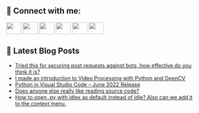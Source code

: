 ## 🔎 Connect with me:
[<img height="32" width="40" src="https://cdn.jsdelivr.net/npm/simple-icons@v5/icons/telegram.svg" />](https://t.me/bullbesh)
[<img height="32" width="40" src="https://cdn.jsdelivr.net/npm/simple-icons@v5/icons/vk.svg" />](https://vk.com/bullbesh)
[<img height="32" width="40" src="https://cdn.jsdelivr.net/npm/simple-icons@v5/icons/twitter.svg" />](https://twitter.com/bullbesh1)
[<img height="32" width="40" src="https://cdn.jsdelivr.net/npm/simple-icons@v5/icons/instagram.svg" />](https://www.instagram.com/bullbesh)
[<img height="32" width="40" src="https://cdn.jsdelivr.net/npm/simple-icons@v5/icons/reddit.svg" />](https://www.reddit.com/user/bullbesh)
[<img height="32" width="40" src="https://cdn.jsdelivr.net/npm/simple-icons@v5/icons/youtube.svg" />](https://www.youtube.com/channel/UCtfjRs6uzgq5mfm8S06WTcg)

## 📕 Latest Blog Posts
<!-- BLOG-POST-LIST:START -->
- [Tried this for securing post requests against bots, how effective do you think it is?](https://www.reddit.com/r/Python/comments/v97zdy/tried_this_for_securing_post_requests_against/)
- [I made an introduction to Video Processing with Python and OpenCV](https://www.reddit.com/r/Python/comments/v97rs3/i_made_an_introduction_to_video_processing_with/)
- [Python in Visual Studio Code – June 2022 Release](https://www.reddit.com/r/Python/comments/v97n5g/python_in_visual_studio_code_june_2022_release/)
- [Does anyone else really like reading source code?](https://www.reddit.com/r/Python/comments/v96gpe/does_anyone_else_really_like_reading_source_code/)
- [How to open .py with idlex as default instead of idle? Also can we add it to the context menu,](https://www.reddit.com/r/Python/comments/v943xq/how_to_open_py_with_idlex_as_default_instead_of/)
<!-- BLOG-POST-LIST:END -->
